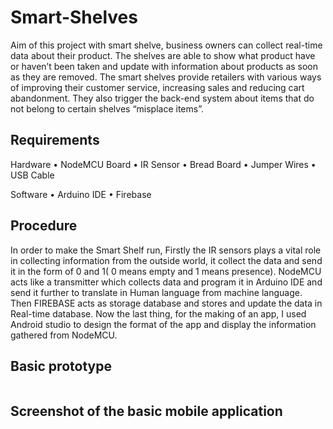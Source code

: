 # Smart-Shelves
Aim of this project with smart shelve, business owners can collect real-time data about their product. The shelves are able to show what product have or haven’t been taken and update with information about products as soon as they are removed. The smart shelves provide retailers with various ways of improving their customer service, increasing sales and reducing cart abandonment. They also trigger the back-end system about items that do not belong to certain shelves “misplace items”.

## Requirements
Hardware
•	NodeMCU Board
•	IR Sensor
•	Bread Board
•	Jumper Wires
•	USB Cable

Software
•	Arduino IDE
•	Firebase

## Procedure
In order to make the Smart Shelf run, Firstly the IR sensors plays a vital role in collecting information from the outside world, it collect the data and send it in the form of 0 and 1( 0 means empty and 1 means presence). NodeMCU acts like a transmitter which collects data and program it in Arduino IDE and send it further to translate in Human language from machine language. Then FIREBASE acts as storage database and stores and update the data in Real-time database. Now the last thing, for the making of an app, I used Android studio to design the format of the app and display the information gathered from NodeMCU.

## Basic prototype 

![]()

## Screenshot of the basic mobile application

![]()
